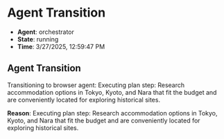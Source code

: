# Agent Transition

- **Agent**: orchestrator
- **State**: running
- **Time**: 3/27/2025, 12:59:47 PM

## Agent Transition

Transitioning to browser agent: Executing plan step: Research accommodation options in Tokyo, Kyoto, and Nara that fit the budget and are conveniently located for exploring historical sites.

**Reason**: Executing plan step: Research accommodation options in Tokyo, Kyoto, and Nara that fit the budget and are conveniently located for exploring historical sites.

